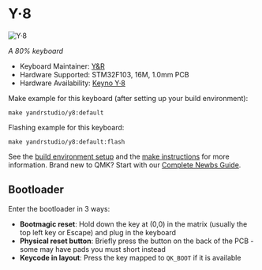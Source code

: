 # Y·8

![Y·8](https://i.imgur.com/uGEDnYeh.png)

*A 80% keyboard*

* Keyboard Maintainer: [Y&R](https://github.com/Oh-My-Mechanical-Keyboard)
* Hardware Supported: STM32F103, 16M, 1.0mm PCB
* Hardware Availability: [Keyno Y·8](https://geekhack.org/index.php?topic=119074.0)

Make example for this keyboard (after setting up your build environment):

    make yandrstudio/y8:default

Flashing example for this keyboard:

    make yandrstudio/y8:default:flash

See the [build environment setup](https://docs.qmk.fm/#/getting_started_build_tools) and the [make instructions](https://docs.qmk.fm/#/getting_started_make_guide) for more information. Brand new to QMK? Start with our [Complete Newbs Guide](https://docs.qmk.fm/#/newbs).

## Bootloader

Enter the bootloader in 3 ways:

* **Bootmagic reset**: Hold down the key at (0,0) in the matrix (usually the top left key or Escape) and plug in the keyboard
* **Physical reset button**: Briefly press the button on the back of the PCB - some may have pads you must short instead
* **Keycode in layout**: Press the key mapped to `QK_BOOT` if it is available
